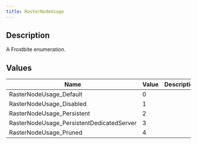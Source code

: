 ```yaml
---
title: RasterNodeUsage
---
```

## Description

A Frostbite enumeration.

## Values

| Name                                       | Value | Description |
| ------------------------------------------ | ----- | ----------- |
| RasterNodeUsage\_Default                   | 0     |             |
| RasterNodeUsage\_Disabled                  | 1     |             |
| RasterNodeUsage\_Persistent                | 2     |             |
| RasterNodeUsage\_PersistentDedicatedServer | 3     |             |
| RasterNodeUsage\_Pruned                    | 4     |             |
